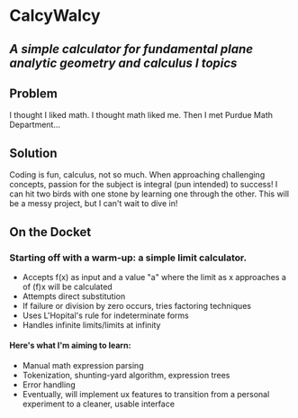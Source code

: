 # CalcyWalcy
## *A simple calculator for fundamental plane analytic geometry and calculus I topics*


## Problem
I thought I liked math. I thought math liked me. Then I met Purdue Math Department...

## Solution
Coding is fun, calculus, not so much. When approaching challenging concepts, passion for the subject is integral (pun intended) to success!
I can hit two birds with one stone by learning one through the other. This will be a messy project, but I can't wait to dive in! 

## On the Docket
### Starting off with a warm-up: a simple limit calculator.
- Accepts f(x) as input and a value "a" where the limit as x approaches a of (f)x will be calculated
- Attempts direct substitution
- If failure or division by zero occurs, tries factoring techniques
- Uses L'Hopital's rule for indeterminate forms
- Handles infinite limits/limits at infinity

#### Here's what I'm aiming to learn:
- Manual math expression parsing
- Tokenization, shunting-yard algorithm, expression trees
- Error handling
- Eventually, will implement ux features to transition from a personal experiment to a cleaner, usable interface
